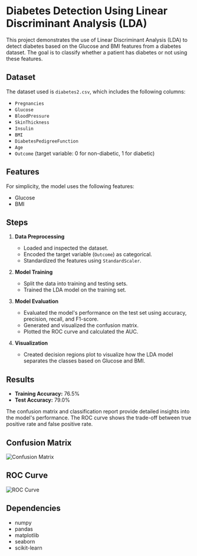 # Diabetes Detection Using Linear Discriminant Analysis (LDA)

This project demonstrates the use of Linear Discriminant Analysis (LDA) to detect diabetes based on the Glucose and BMI features from a diabetes dataset. The goal is to classify whether a patient has diabetes or not using these features.

## Dataset

The dataset used is `diabetes2.csv`, which includes the following columns:
- `Pregnancies`
- `Glucose`
- `BloodPressure`
- `SkinThickness`
- `Insulin`
- `BMI`
- `DiabetesPedigreeFunction`
- `Age`
- `Outcome` (target variable: 0 for non-diabetic, 1 for diabetic)

## Features

For simplicity, the model uses the following features:
- Glucose
- BMI

## Steps

1. **Data Preprocessing**
   - Loaded and inspected the dataset.
   - Encoded the target variable (`Outcome`) as categorical.
   - Standardized the features using `StandardScaler`.

2. **Model Training**
   - Split the data into training and testing sets.
   - Trained the LDA model on the training set.

3. **Model Evaluation**
   - Evaluated the model's performance on the test set using accuracy, precision, recall, and F1-score.
   - Generated and visualized the confusion matrix.
   - Plotted the ROC curve and calculated the AUC.

4. **Visualization**
   - Created decision regions plot to visualize how the LDA model separates the classes based on Glucose and BMI.

## Results

- **Training Accuracy:** 76.5%
- **Test Accuracy:** 79.0%

The confusion matrix and classification report provide detailed insights into the model's performance. The ROC curve shows the trade-off between true positive rate and false positive rate.

## Confusion Matrix

![Confusion Matrix](path/to/confusion_matrix_plot.png)

## ROC Curve

![ROC Curve](path/to/roc_curve_plot.png)

## Dependencies

- numpy
- pandas
- matplotlib
- seaborn
- scikit-learn
